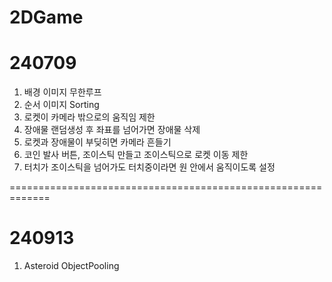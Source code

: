# 2DGame
# 240709
1. 배경 이미지 무한루프
2. 순서 이미지 Sorting
3. 로켓이 카메라 밖으로의 움직임 제한
4. 장애물 랜덤생성 후 좌표를 넘어가면 장애물 삭제
5. 로켓과 장애물이 부딪히면 카메라 흔들기
6. 코인 발사 버튼, 조이스틱 만들고 조이스틱으로 로켓 이동 제한
7. 터치가 조이스틱을 넘어가도 터치중이라면 원 안에서 움직이도록 설정

=============================================================
# 240913
1. Asteroid ObjectPooling